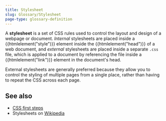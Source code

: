```yaml
---
title: Stylesheet
slug: Glossary/Stylesheet
page-type: glossary-definition
---
```




A **stylesheet** is a set of CSS rules used to control the layout and design of a webpage or document. _Internal_ stylesheets are placed inside a {{htmlelement("style")}} element inside the {{htmlelement("head")}} of a web document, and _external_ stylesheets are placed inside a separate `.css` file, which is applied to a document by referencing the file inside a {{htmlelement("link")}} element in the document's head.

External stylesheets are generally preferred because they allow you to control the styling of multiple pages from a single place, rather than having to repeat the CSS across each page.

## See also

- [CSS first steps](/Learn/CSS/First_steps)
- Stylesheets on [Wikipedia](<https://en.wikipedia.org/wiki/Style_sheet_(web_development)>)
